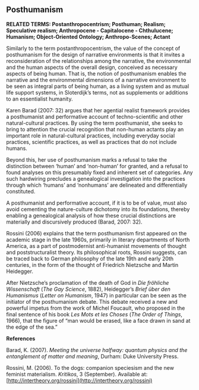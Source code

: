 ## Posthumanism

**RELATED TERMS: Postanthropocentrism; Posthuman; Realism; Speculative realism; Anthropocene - Capitalocene - Chthulucene; Humanism; Object-Oriented Ontology; Anthropo-Scenes; Actant**

Similarly to the term postanthropocentrism, the value of the concept of posthumanism for the design of narrative environments is that it invites a reconsideration of the relationships among the narrative, the environmental and the human aspects of the overall design, conceived as necessary aspects of being human. That is, the notion of posthumanism enables the narrative and the environmental dimensions of a narrative environment to be seen as integral parts of being human, as a living system and as mutual life support systems, in Sloterdijk’s terms, not as supplements or additions to an essentialist humanity.

Karen Barad (2007: 32) argues that her agential realist framework provides a posthumanist and performative account of techno-scientific and other natural-cultural practices. By using the term posthumanist, she seeks to bring to attention the crucial recognition that non-human actants play an important role in natural-cultural practices, including everyday social practices, scientific practices, as well as practices that do not include humans.

Beyond this, her use of posthumanism marks a refusal to take the distinction between ‘human’ and ‘non-human’ for granted, and a refusal to found analyses on this presumably fixed and inherent set of categories. Any such hardwiring precludes a genealogical investigation into the practices through which ‘humans’ and ‘nonhumans’ are delineated and differentially constituted.

A posthumanist and performative account, if it is to be of value, must also avoid cementing the nature-culture dichotomy into its foundations, thereby enabling a genealogical analysis of how these crucial distinctions are materially and discursively produced (Barad, 2007: 32).

Rossini (2006) explains that the term posthumanism first appeared on the academic stage in the late 1960s, primarily in literary departments of North America, as a part of postmodernist anti-humanist movements of thought and poststructuralist theory. Its philosophical roots, Rossini suggests, can be traced back to German philosophy of the late 19th and early 20th centuries, in the form of the thought of Friedrich Nietzsche and Martin Heidegger.

After Nietzsche’s proclamation of the death of God in _Die fröhliche Wissenschaft_ (_The Gay Science_, 1882), Heidegger’s _Brief über den Humanismus_ (_Letter on Humanism_, 1947) in particular can be seen as the initiator of the posthumanism debate. This debate received a new and powerful impetus from the work of Michel Foucault, who proposed in the final sentence of his book _Les Mots et les Choses_ (_The Order of Things_, 1966), that the figure of “man would be erased, like a face drawn in sand at the edge of the sea.”

**References**

Barad, K. (2007). _Meeting the universe halfway: quantum physics and the entanglement of matter and meaning_, Durham: Duke University Press.

Rossini, M. (2006). To the dogs: companion speciesism and the new feminist materialism. _Kritikos_, 3 (September). Available at: [http://intertheory.org/rossini](http://intertheory.org/rossini)

